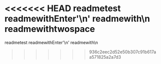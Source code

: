 <<<<<<< HEAD
readmetest
readmewithEnter'\n'
readmewith\n  
readmewithtwospace
=======
readmetest
readmewithEnter'\n'
readmewith\n
>>>>>>> 936c2eec2d52e50b307c91b617aa571825a2a7d3
